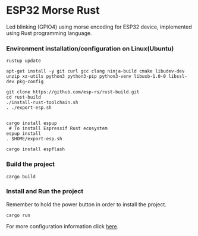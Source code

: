 # ESP32 Morse Rust

Led blinking (GPIO4) using morse encoding for ESP32 device, implemented using Rust programming language.

### Environment installation/configuration on Linux(Ubuntu)

```
rustup update

apt-get install -y git curl gcc clang ninja-build cmake libudev-dev unzip xz-utils python3 python3-pip python3-venv libusb-1.0-0 libssl-dev pkg-config

git clone https://github.com/esp-rs/rust-build.git
cd rust-build
./install-rust-toolchain.sh
. ./export-esp.sh


cargo install espup
 # To install Espressif Rust ecosystem
espup install
. $HOME/export-esp.sh

cargo install espflash

```

### Build the project

```
cargo build
```

### Install and Run the project
Remember to hold the power button in order to install the project.
```
cargo run 
```

For more configuration information click [here](https://github.com/esp-rs/rust-build).
